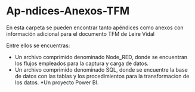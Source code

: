# Ap-ndices-Anexos-TFM
En esta carpeta se pueden encontrar tanto apéndices como anexos con información adicional para el documento TFM de Leire Vidal

Entre ellos se encuentras:
* Un archivo comprimido denominado Node_RED, donde se encuentran los flujos empleados para la captura y carga de datos.
* Un archivo comprimido denominado SQL, donde se encuentre la base de datos con las tablas y los procedimientos para la transformacion de los datos.
*Un proyecto Power BI.
